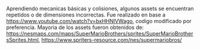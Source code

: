 Aprendiendo mecanicas básicas y colisiones, algunos assets se encuentran repetidos o de dimensiones incorrectas.
Fue realizado en base a https://www.youtube.com/watch?v=bxHHNlVWago, codigo modificado por preferencia.
Mayoria de los assets fueron obtenidos de: https://nesmaps.com/maps/SuperMarioBrothers/sprites/SuperMarioBrothersSprites.html, https://www.spriters-resource.com/nes/supermariobros/
